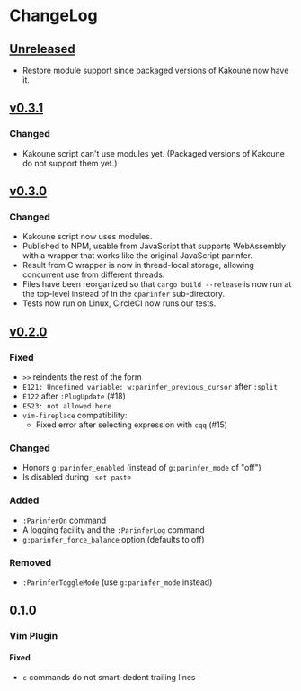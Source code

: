 # ChangeLog
## [Unreleased]
- Restore module support since packaged versions of Kakoune now have it.

## [v0.3.1]
### Changed
- Kakoune script can't use modules yet.  (Packaged versions of Kakoune do
  not support them yet.)

## [v0.3.0]
### Changed
- Kakoune script now uses modules.
- Published to NPM, usable from JavaScript that supports WebAssembly with a
  wrapper that works like the original JavaScript parinfer.
- Result from C wrapper is now in thread-local storage, allowing concurrent
  use from different threads.
- Files have been reorganized so that `cargo build --release` is now run
  at the top-level instead of in the `cparinfer` sub-directory.
- Tests now run on Linux, CircleCI now runs our tests.

## [v0.2.0]
### Fixed
- `>>` reindents the rest of the form
- `E121: Undefined variable: w:parinfer_previous_cursor` after `:split`
- `E122` after `:PlugUpdate` (#18)
- `E523: not allowed here`
- `vim-fireplace` compatibility:
  - Fixed error after selecting expression with `cqq` (#15)

### Changed
- Honors `g:parinfer_enabled` (instead of `g:parinfer_mode` of "off")
- Is disabled during `:set paste`

### Added
- `:ParinferOn` command
- A logging facility and the `:ParinferLog` command
- `g:parinfer_force_balance` option (defaults to off)

### Removed
- `:ParinferToggleMode` (use `g:parinfer_mode` instead)

## 0.1.0
### Vim Plugin
#### Fixed
- `c` commands do not smart-dedent trailing lines

[Unreleased]: https://github.com/eraserhd/parinfer-rust/compare/v0.3.0...HEAD
[v0.3.1]: https://github.com/eraserhd/parinfer-rust/compare/v0.3.0...v0.3.1
[v0.3.0]: https://github.com/eraserhd/parinfer-rust/compare/v0.2.0...v0.3.0
[v0.2.0]: https://github.com/eraserhd/parinfer-rust/compare/v0.1.0...v0.2.0
